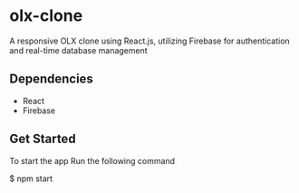 # olx-clone
A responsive OLX clone using React.js, utilizing Firebase for authentication and real-time database management

## Dependencies
- React 
- Firebase

## Get Started
To start the app
Run the following command

$ npm start


